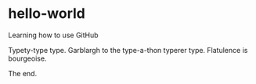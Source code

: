 # hello-world
Learning how to use GitHub

Typety-type type. Garblargh to the type-a-thon typerer type. Flatulence is bourgeoise. 

The end.
